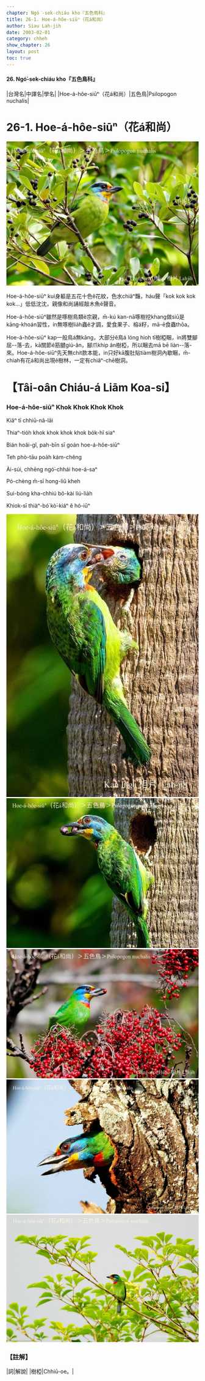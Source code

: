 ```yaml
---
chapter: Ngó͘-sek-chiáu kho『五色鳥科』
title: 26-1. Hoe-á-hôe-siūⁿ（花á和尚）
author: Siau Lah-jih
date: 2003-02-01
category: chheh
show_chapter: 26
layout: post
toc: true
---
```


#### 26. Ngó͘-sek-chiáu kho『五色鳥科』


|台灣名|中譯名|學名|
|Hoe-á-hôe-siūⁿ（花á和尚）|五色鳥|Psilopogon nuchalis|

# 26-1. Hoe-á-hôe-siūⁿ（花á和尚）

![](../too5/26/26-1-7.Hoe-á-hôe-siūⁿ.jpg)


Hoe-á-hôe-siūⁿ kui身軀是五花十色ê花紋，色水chiâⁿ豔，háu聲「kok kok kok kok…」低低沈沈，親像和尚誦經敲木魚ê聲音。

Hoe-á-hôe-siūⁿ雖然是啄樹鳥類ê宗親，m̄-kú kan-nā啄樹挖khang做siū是kāng-khoán習性，in無啄樹lia̍h蟲ê才調，愛食果子、榕á籽，mā-ē食蟲thōa。

Hoe-á-hôe-siūⁿ kap一般鳥á無kāng，大部分ê鳥á lóng hioh tī樹椏睏，in將雙腳屈--落-去，kā關節ê筋腱giú-ân，腳爪khip ân樹椏，所以睏去mā bē liàn--落-來。Hoe-á-hôe-siūⁿ先天無chit款本能，in只好kā腹肚貼tiàm樹洞內歇睏，m̄-chiah有花á和尚出現ê樹林，一定有chiâⁿ-chē樹洞。


# 【Tâi-oân Chiáu-á Liām Koa-si】

### **Hoe-á-hôe-siūⁿ Khok Khok Khok Khok**

Kiâⁿ tī chhiū-nâ-lāi

Thiaⁿ-tio̍h khok khok khok khok bo̍k-hî siaⁿ

Bián hoâi-gî, pah-bīn sī goán hoe-á-hôe-siūⁿ

Teh phò-tāu poa̍h kám-chêng

Ài-súi, chhēng ngó͘-chhái hoe-á-saⁿ 

Pó-chèng m̄-sī hong-liû kheh

Sui-bóng kha-chhiú bô-kài liú-lia̍h

Khiok-sī thiàⁿ-bó͘ kò͘-kiáⁿ ê hó-iūⁿ



![](../too5/26/26-1-1.Hoe-á-hôe-siūⁿ.jpg)
![](../too5/26/26-1-3.Hoe-á-hôe-siūⁿ.jpg)
![](../too5/26/26-1-4.Hoe-á-hôe-siūⁿ.jpg)
![](../too5/26/26-1-5.Hoe-á-hôe-siūⁿ.jpg)
![](../too5/26/26-1-6.Hoe-á-hôe-siūⁿ.jpg)



### 【註解】

|詞|解說|
|樹椏|Chhiū-oe。|

